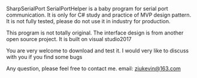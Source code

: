 SharpSerialPort
SerialPortHelper is a baby program for serial port communication. It is only for C# study and practice of MVP design pattern. It is not fully tested, please do not use it in industry for production.

This program is not totally original. The interface design is from another open source project. It is built on visual studio2017

You are very welcome to download and test it. I would very like to discuss with you if you find some bugs

Any question, please feel free to contact me. email: zjukevin@163.com 


